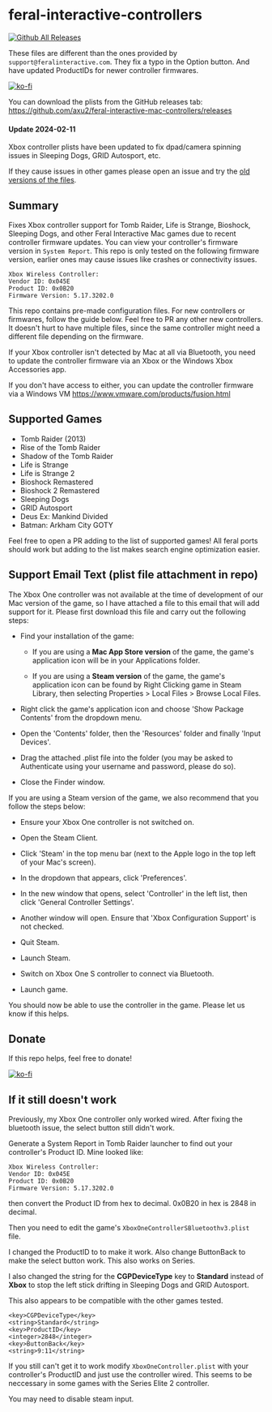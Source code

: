 # feral-interactive-controllers
[![Github All Releases](https://img.shields.io/github/downloads/axu2/feral-interactive-mac-controllers/total.svg)]()

These files are different than the ones provided by `support@feralinteractive.com`. They fix a typo in the Option button. And have updated ProductIDs for newer controller firmwares.

[![ko-fi](https://ko-fi.com/img/githubbutton_sm.svg)](https://ko-fi.com/Q5Q41BW8HS)

You can download the plists from the GitHub releases tab: https://github.com/axu2/feral-interactive-mac-controllers/releases

#### Update 2024-02-11

Xbox controller plists have been updated to fix dpad/camera spinning issues in Sleeping Dogs, GRID Autosport, etc. 

If they cause issues in other games please open an issue and try the 
[old versions of the files](https://github.com/axu2/feral-interactive-mac-controllers/tree/00bbe01c3b432c76e9e4e8659f898449588e88a0).



## Summary


Fixes Xbox controller support for Tomb Raider, Life is Strange, Bioshock, Sleeping Dogs, and other Feral Interactive Mac games due to recent controller firmware updates. You can view your controller's firmware version in `System Report`. This repo is only tested on the following firmware version, earlier ones may cause issues like crashes or connectivity issues.

```
Xbox Wireless Controller:
Vendor ID: 0x045E              
Product ID: 0x0B20
Firmware Version: 5.17.3202.0
```

This repo contains pre-made configuration files. For new controllers or firmwares, follow the guide below. Feel free to PR any other new controllers. It doesn't hurt to have multiple files, since the same controller might need a different file depending on the firmware. 

If your Xbox controller isn't detected by Mac at all via Bluetooth, you need to update the controller firmware via an Xbox or the Windows Xbox Accessories app. 

If you don't have access to either, you can update the controller firmware via a Windows VM https://www.vmware.com/products/fusion.html

## Supported Games
* Tomb Raider (2013)
* Rise of the Tomb Raider
* Shadow of the Tomb Raider
* Life is Strange
* Life is Strange 2
* Bioshock Remastered
* Bioshock 2 Remastered
* Sleeping Dogs
* GRID Autosport
* Deus Ex: Mankind Divided
* Batman: Arkham City GOTY

Feel free to open a PR adding to the list of supported games! All feral ports should work but adding to the list makes search engine optimization easier.

## Support Email Text (plist file attachment in repo)

The Xbox One controller was not available at the time of development of our Mac version of the game, so I have attached a file to this email that will add support for it. Please first download this file and carry out the following steps:
 

* Find your installation of the game:

  * If you are using a **Mac App Store version** of the game, the game's application icon will be in your Applications folder.

  * If you are using a **Steam version** of the game, the game's application icon can be found by Right Clicking game in Steam Library, then selecting Properties > Local Files > Browse Local Files.

* Right click the game's application icon and choose 'Show Package Contents' from the dropdown menu.

* Open the 'Contents' folder, then the 'Resources' folder and finally 'Input Devices'.

* Drag the attached .plist file into the folder (you may be asked to Authenticate using your username and password, please do so).

* Close the Finder window.


If you are using a Steam version of the game, we also recommend that you follow the steps below:
 
* Ensure your Xbox One controller is not switched on.

* Open the Steam Client.

* Click 'Steam' in the top menu bar (next to the Apple logo in the top left of your Mac's screen).

* In the dropdown that appears, click 'Preferences'.

* In the new window that opens, select 'Controller' in the left list, then click 'General Controller Settings'.

* Another window will open. Ensure that 'Xbox Configuration Support' is not checked.

* Quit Steam.

* Launch Steam.

* Switch on Xbox One S controller to connect via Bluetooth.

* Launch game.


You should now be able to use the controller in the game. Please let us know if this helps. 

## Donate

If this repo helps, feel free to donate!

[![ko-fi](https://ko-fi.com/img/githubbutton_sm.svg)](https://ko-fi.com/Q5Q41BW8HS)

## If it still doesn't work

Previously, my Xbox One controller only worked wired. After fixing the bluetooth issue, the select button still didn't work. 

Generate a System Report in Tomb Raider launcher to find out your controller's Product ID. Mine looked like:
```
Xbox Wireless Controller:
Vendor ID: 0x045E              
Product ID: 0x0B20
Firmware Version: 5.17.3202.0
```

then convert the Product ID from hex to decimal. 0x0B20 in hex is 2848 in decimal.

Then you need to edit the game's `XboxOneControllerSBluetoothv3.plist` file.

I changed the ProductID to to make it work. Also change ButtonBack to make the select button work. This also works on Series.

I also changed the string for the **CGPDeviceType** key to **Standard** instead of **Xbox** to stop the left stick drifting in Sleeping Dogs and GRID Autosport.

This also appears to be compatible with the other games tested.

```
<key>CGPDeviceType</key>
<string>Standard</string>
<key>ProductID</key>
<integer>2848</integer>
<key>ButtonBack</key>
<string>9:11</string>
```

If you still can't get it to work modify `XboxOneController.plist` with your controller's ProductID and just use the controller wired. This seems to be neccessary in some games with the Series Elite 2 controller.

You may need to disable steam input.

